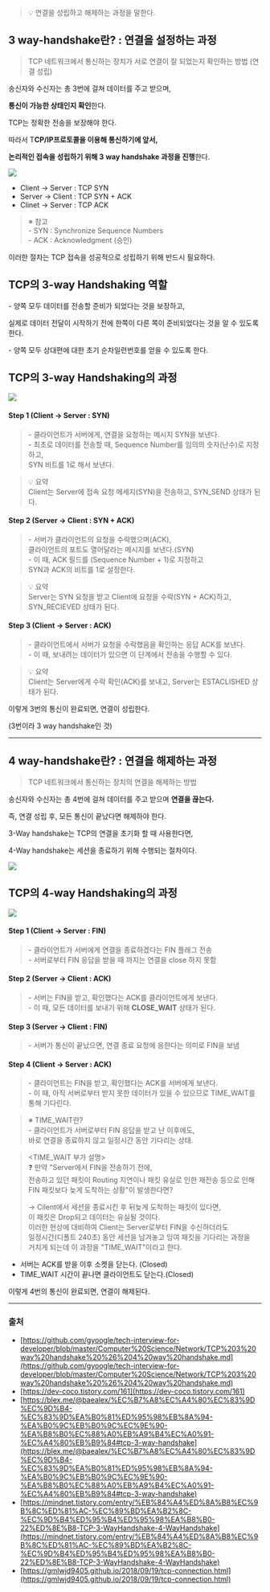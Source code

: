 > 💡 연결을 성립하고 해제하는 과정을 말한다.

## 3 way-handshake란? : 연결을 설정하는 과정

> TCP 네트워크에서 통신하는 장치가 서로 연결이 잘 되었는지 확인하는 방법 (연결 성립)

송신자와 수신자는 총 3번에 걸쳐 데이터를 주고 받으며, 

**통신이 가능한 상태인지 확인**한다.

TCP는 정확한 전송을 보장해야 한다.

따라서 T**CP/IP프로토콜을 이용해 통신하기에 앞서,**

**논리적인 접속을 성립하기 위해 3** **way handshake 과정을 진행**한다.

![](https://img1.daumcdn.net/thumb/R1280x0/?scode=mtistory2&fname=https%3A%2F%2Fblog.kakaocdn.net%2Fdn%2Fv3lTw%2FbtrWdgtmDz2%2FjdXJkKNWEaqlFUiViUkv61%2Fimg.png)

-   Client → Server : TCP SYN
-   Server → Client : TCP SYN + ACK
-   Clinet → Server : TCP ACK

> ※ 참고  
> \- SYN : Synchronize Sequence Numbers  
> \- ACK : Acknowledgment (승인)

이러한 절차는 TCP 접속을 성공적으로 성립하기 위해 반드시 필요하다.

## TCP의 3-way Handshaking 역할

\- 양쪽 모두 데이터를 전송할 준비가 되었다는 것을 보장하고, 

실제로 데이터 전달이 시작하기 전에 한쪽이 다른 쪽이 준비되었다는 것을 알 수 있도록 한다.

\- 양쪽 모두 상대편에 대한 초기 순차일련번호를 얻을 수 있도록 한다.

## TCP의 3-way Handshaking의 과정

![](https://img1.daumcdn.net/thumb/R1280x0/?scode=mtistory2&fname=https%3A%2F%2Fblog.kakaocdn.net%2Fdn%2FbTZdTp%2FbtrWg031U29%2Fg5UJQVNi7QxkM9yhGv12v1%2Fimg.png)

#### Step 1 (Client → Server : SYN)

> \- 클라이언트가 서버에게, 연결을 요청하는 메시지 SYN을 보낸다.  
> \- 최초로 데이터를 전송할 때, Sequence Number를 임의의 숫자(난수)로 지정하고,   
> SYN 비트를 1로 해서 보낸다.

> 💡 요약  
> Client는 Server에 접속 요청 메세지(SYN)을 전송하고, SYN\_SEND 상태가 된다.

#### Step 2 (Server → Client : SYN + ACK)

> \- 서버가 클라이언트의 요청을 수락했으며(ACK),   
> 클라이언트의 포트도 열어달라는 메시지를 보낸다.(SYN)  
> \- 이 때, ACK 필드를 (Sequence Number + 1)로 지정하고   
> SYN과 ACK의 비트를 1로 설정한다.

> 💡 요약  
> Server는 SYN 요청을 받고 Client에 요청을 수락(SYN + ACK)하고,   
> SYN\_RECIEVED 상태가 된다.

#### Step 3 (Client → Server : ACK)

> \- 클라이언트에서 서버가 요청을 수락했음을 확인하는 응답 ACK를 보낸다.  
> \- 이 때, 보내려는 데이터가 있으면 이 단계에서 전송을 수행할 수 있다.

> 💡 요약  
> Client는 Server에게 수락 확인(ACK)를 보내고, Server는 ESTACLISHED 상태가 된다.

이렇게 3번의 통신이 완료되면, 연결이 성립한다.

(3번이라 3 way handshake인 것)

---

## 4 way-handshake란? : 연결을 해제하는 과정

> TCP 네트워크에서 통신하는 장치의 연결을 해제하는 방법

송신자와 수신자는 총 4번에 걸쳐 데이터를 주고 받으며 **연결을 끊는다.**

즉, 연결 성립 후, 모든 통신이 끝났다면 해제하야 한다.

3-Way handshake는 TCP의 연결을 초기화 할 때 사용한다면, 

4-Way handshake는 세션을 종료하기 위해 수행되는 절차이다.

![](https://img1.daumcdn.net/thumb/R1280x0/?scode=mtistory2&fname=https%3A%2F%2Fblog.kakaocdn.net%2Fdn%2FJSVaw%2FbtrWeeBQbxq%2Fh03nHowdVPstIJkh1OPucK%2Fimg.png)

## TCP의 4-way Handshaking의 과정

![](https://img1.daumcdn.net/thumb/R1280x0/?scode=mtistory2&fname=https%3A%2F%2Fblog.kakaocdn.net%2Fdn%2FbjDy7F%2FbtrWca8fSnY%2F9YBu54Gz7YZPKdylhZ2XHK%2Fimg.png)

#### Step 1 (Client → Server : FIN)

> \- 클라이언트가 서버에게 연결을 종료하겠다는 FIN 플래그 전송  
> \- 서버로부터 FIN 응답을 받을 때 까지는 연결을 close 하지 못함

#### Step 2 (Server → Client : ACK)

> \- 서버는 FIN을 받고, 확인했다는 ACK를 클라이언트에게 보낸다.  
> \- 이 때, 모든 데이터를 보내기 위해 **CLOSE\_WAIT** 상태가 된다.

#### Step 3 (Server → Client : FIN)

> \- 서버가 통신이 끝났으면, 연결 종료 요청에 응한다는 의미로 FIN을 보냄

#### Step 4 (Client → Server : ACK)

> \- 클라이언트는 FIN을 받고, 확인했다는 ACK를 서버에게 보낸다.  
> \- 이 때, 아직 서버로부터 받지 못한 데이터가 있을 수 있으므로 TIME\_WAIT를 통해 기다린다.

> ※ TIME\_WAIT란?  
> \- 클라이언트가 서버로부터 FIN 응답을 받고 난 이후에도,   
> 바로 연결을 종료하지 않고 일정시간 동안 기다리는 상태.

> <TIME\_WAIT 부가 설명>  
> ❓ 만약 "Server에서 FIN을 전송하기 전에,   
> 전송하고 있던 패킷이 Routing 지연이나 패킷 유실로 인한 재전송 등으로 인해   
> FIN 패킷보다 늦게 도착하는 상황"이 발생한다면?  
>   
> → Cilent에서 세션을 종료시킨 후 뒤늦게 도착하는 패킷이 있다면,   
> 이 패킷은 Drop되고 데이터는 유실될 것이다.  
> 이러한 현상에 대비하여 Client는 Server로부터 FIN을 수신하더라도  
> 일정시간(디폴트 240초) 동안 세션을 남겨놓고 잉여 패킷을 기다리는 과정을   
> 거치게 되는데 이 과정을 "TIME\_WAIT"이라고 한다.

-   서버는 ACK를 받을 이후 소켓을 닫는다. (Closed)
-   TIME\_WAIT 시간이 끝나면 클라이언트도 닫는다.(Closed)

이렇게 4번의 통신이 완료되면, 연결이 해제된다.

---

### 출처

-   [https://github.com/gyoogle/tech-interview-for-developer/blob/master/Computer%20Science/Network/TCP%203%20way%20handshake%20%26%204%20way%20handshake.md](https://github.com/gyoogle/tech-interview-for-developer/blob/master/Computer%20Science/Network/TCP%203%20way%20handshake%20%26%204%20way%20handshake.md)
-   [https://dev-coco.tistory.com/161](https://dev-coco.tistory.com/161)
-   [https://blex.me/@baealex/%EC%B7%A8%EC%A4%80%EC%83%9D%EC%9D%B4-%EC%83%9D%EA%B0%81%ED%95%98%EB%8A%94-%EA%B0%9C%EB%B0%9C%EC%9E%90-%EA%B8%B0%EC%88%A0%EB%A9%B4%EC%A0%91-%EC%A4%80%EB%B9%84#tcp-3-way-handshake](https://blex.me/@baealex/%EC%B7%A8%EC%A4%80%EC%83%9D%EC%9D%B4-%EC%83%9D%EA%B0%81%ED%95%98%EB%8A%94-%EA%B0%9C%EB%B0%9C%EC%9E%90-%EA%B8%B0%EC%88%A0%EB%A9%B4%EC%A0%91-%EC%A4%80%EB%B9%84#tcp-3-way-handshake)
-   [https://mindnet.tistory.com/entry/%EB%84%A4%ED%8A%B8%EC%9B%8C%ED%81%AC-%EC%89%BD%EA%B2%8C-%EC%9D%B4%ED%95%B4%ED%95%98%EA%B8%B0-22%ED%8E%B8-TCP-3-WayHandshake-4-WayHandshake](https://mindnet.tistory.com/entry/%EB%84%A4%ED%8A%B8%EC%9B%8C%ED%81%AC-%EC%89%BD%EA%B2%8C-%EC%9D%B4%ED%95%B4%ED%95%98%EA%B8%B0-22%ED%8E%B8-TCP-3-WayHandshake-4-WayHandshake)
-   [https://gmlwjd9405.github.io/2018/09/19/tcp-connection.html](https://gmlwjd9405.github.io/2018/09/19/tcp-connection.html)